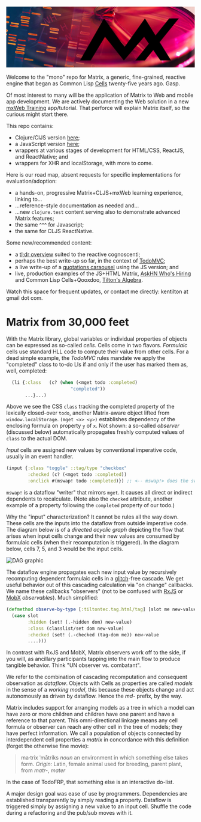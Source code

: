 ![Matrix cell culture](images/mx-banner-red.jpg)

Welcome to the "mono" repo for Matrix, a generic, fine-grained, reactive engine that began as Common Lisp [Cells](https://github.com/kennytilton/cells) twenty-five years ago. Gasp.

Of most interest to many will be the application of Matrix to Web and mobile app development. We are actively documenting the Web solution in a new [mxWeb Training](https://github.com/kennytilton/mxweb-trainer) app/tutorial. That perforce will explain Matrix itself, so the curious might start there.

This repo contains:
* Clojure/ClJS version [here](https://github.com/kennytilton/matrix/tree/main/cljs/matrix);
* a JavaScript version [here](https://github.com/kennytilton/matrix/tree/main/js/matrix);
* wrappers at various stages of development for HTML/CSS, ReactJS, and ReactNative; and
* wrappers for XHR and localStorage, with more to come.

Here is our road map, absent requests for specific implementations for evaluation/adoption:
* a hands-on, progressive Matrix+CLJS+mxWeb learning experience, linking to...
* ...reference-style documentation as needed and...
* ...new `clojure.test` content serving also to demonstrate advanced Matrix features;
* the same ^^^ for Javascript;
* the same for CLJS ReactNative.

Some new/recommended content:
* a [tl;dr overview](https://github.com/kennytilton/matrix/wiki/introduction) suited to the reactive cognoscenti;
* perhaps the best write-up so far, in the context of [TodoMVC](https://github.com/kennytilton/mxtodomvc);
* a live write-up of a [quotations caraousel](https://tilton.medium.com/simplejx-aweb-un-framework-e9b59c12dcff) using the JS version; and
* live, production examples of the JS+HTML Matrix, [AskHN Who's Hiring](https://kennytilton.github.io/whoishiring/) and Common Lisp Cells+Qooxdoo, [Tilton's Algebra](http://tiltontec.com/).

Watch this space for frequent updates, or contact me directly: kentilton at gmail dot com.

# Matrix from 30,000 feet
With the Matrix library, global variables or individual properties of objects can be expressed as so-called *cells*. Cells come in two flavors. *Formulaic* cells use standard HLL code to compute their value from other cells. For a dead simple example, the *TodoMVC* rules mandate we apply the "completed" class to to-do LIs if and only if the user has marked them as, well, completed:
````cljs
  (li {:class   (c? (when (<mget todo :completed)
                        "completed"))
       ...}...)
````
Above we see the CSS `class` tracking the completed property of the lexically closed-over `todo`, another Matrix-aware object lifted from `window.localStorage`. `(mget <x> <y>)` establishes dependency of the enclosing formula on property `y` of `x`. Not shown: a so-called *observer* (discussed below) automatically propagates freshly computed values of `class` to the actual DOM.
                      
*Input* cells are assigned new values by conventional imperative code, usually in an event handler.
````cljs
(input {:class "toggle" ::tag/type "checkbox"
        :checked (c? (<mget todo :completed))
        :onclick #(mswap! todo :completed)}) ;; <-- mswap!> does the swap and then triggers dataflow to dependents
````
`mswap!` is a dataflow "writer" that mirrors `mget`. It causes all direct or indirect dependents to recalculate. (Note also the `checked` attribute, another example of a property following the `completed` property of our todo.)

Why the "input" characterization? It cannot be rules all the way down. These cells are the inputs into the dataflow from outside imperative code. The diagram below is of a *directed acyclic graph* depicting the flow that arises when input cells change and their new values are consumed by formulaic cells (when their recomputation is triggered). In the diagram below, cells 7, 5, and 3 would be the input cells.

![DAG graphic](https://github.com/kennytilton/matrix/blob/main/cljs/matrix/resources/Directed_acyclic_graph.png?raw=true) 

The dataflow engine propagates each new input value by recursively recomputing dependent formulaic cells in a [glitch](https://en.wikipedia.org/wiki/Reactive_programming#Glitches)-free cascade. We get useful behavior out of this cascading calculation via "on change" callbacks. We name these callbacks "observers" (not to be confused with [RxJS](http://reactivex.io/rxjs/) or [MobX](https://github.com/mobxjs/mobx/blob/master/README.md) *observables*). Much simplified:
````cljs
(defmethod observe-by-type [:tiltontec.tag.html/tag] [slot me new-value prior-value _]
  (case slot
        :hidden (set! (.-hidden dom) new-value)
        :class (classlist/set dom new-value)
        :checked (set! (.-checked (tag-dom me)) new-value
        ....)))
````
In contrast with RxJS and MobX, Matrix observers work off to the side, if you will, as ancillary participants tapping into the main flow to produce tangible behavior. Think "UN observer vs. combatant". 

We refer to the combination of cascading recomputation and consequent observation as *dataflow*. Objects with Cells as properties are called *models* in the sense of a *working model*, this because these objects change and act autonomously as driven by dataflow. Hence the *md-* prefix, by the way.

Matrix includes support for arranging models as a tree in which a model can have zero or more children and children have one parent and have a reference to that parent. This omni-directional linkage means any cell formula or observer can reach any other cell in the tree of models; they have perfect information. We call a population of objects connected by interdependent cell properties a *matrix* in concordance with this definition (forget the otherwise fine movie): 

> ma·trix ˈmātriks *noun* an environment in which something else takes form. *Origin:* Latin, female animal used for breeding, parent plant, from *matr-*, *mater*

In the case of TodoFRP, that something else is an interactive do-list. 

A major design goal was ease of use by programmers. Dependencies are established transparently by simply reading a property. Dataflow is triggered simply by assigning a new value to an input cell. Shuffle the code during a refactoring and the pub/sub moves with it. 
